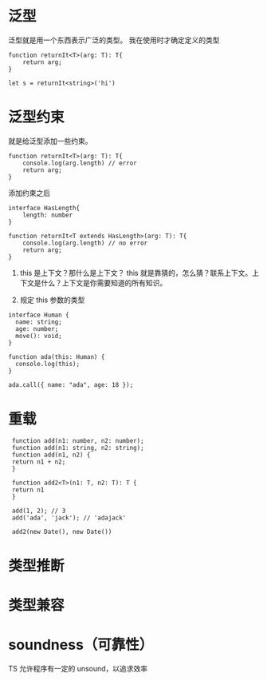 # 泛型

泛型就是用一个东西表示广泛的类型。
我在使用时才确定定义的类型

```
function returnIt<T>(arg: T): T{
    return arg;
}

let s = returnIt<string>('hi')
```

# 泛型约束

就是给泛型添加一些约束。

```
function returnIt<T>(arg: T): T{
    console.log(arg.length) // error
    return arg;
}

```

添加约束之后

```
interface HasLength{
    length: number
}

function returnIt<T extends HasLength>(arg: T): T{
    console.log(arg.length) // no error
    return arg;
}

```

1. this 是上下文？那什么是上下文？
this 就是靠猜的，怎么猜？联系上下文。上下文是什么？上下文是你需要知道的所有知识。

2. 规定 this 参数的类型

```
interface Human {
  name: string;
  age: number;
  move(): void;
}

function ada(this: Human) {
  console.log(this);
}

ada.call({ name: "ada", age: 18 });
```

# 重载
```
 function add(n1: number, n2: number);
 function add(n1: string, n2: string);
 function add(n1, n2) {
 return n1 + n2;
 }

 function add2<T>(n1: T, n2: T): T {
 return n1
 }

 add(1, 2); // 3
 add('ada', 'jack'); // 'adajack'

 add2(new Date(), new Date())
```

# 类型推断

# 类型兼容

# soundness（可靠性）

TS 允许程序有一定的 unsound，以追求效率
